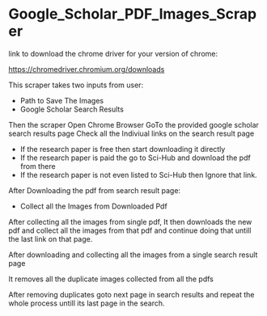 # Google_Scholar_PDF_Images_Scraper
 
link to download the chrome driver for your version of chrome:

https://chromedriver.chromium.org/downloads

This scraper takes two inputs from user:
- Path to Save The Images
- Google Scholar Search Results

Then the scraper Open Chrome Browser 
GoTo the provided google scholar search results page
Check all the Indiviual links on the search result page
- If the research paper is free then start downloading it directly
- If the research paper is paid the go to Sci-Hub and download the pdf from there
- If the research paper is not even listed to Sci-Hub then Ignore that link.

After Downloading the pdf from search result page:
- Collect all the Images from Downloaded Pdf

After collecting all the images from single pdf, 
It then downloads the new pdf and collect all the images from that pdf 
and continue doing that untill the last link on that page.

After downloading and collecting all the images from a single search result page

It removes all the duplicate images collected from all the pdfs

After removing duplicates goto next page in search results and repeat the whole process untill its last page in the search.
